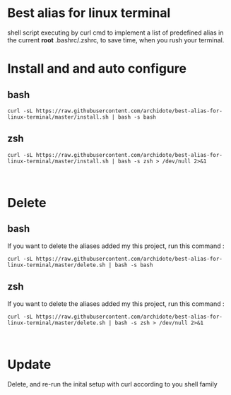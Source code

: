 # Best alias for linux terminal 
shell script executing by curl cmd to implement a list of predefined alias in the current <b>root</b> .bashrc/.zshrc, to save time, when you rush your terminal. 

# Install and and auto configure 

## bash
```
curl -sL https://raw.githubusercontent.com/archidote/best-alias-for-linux-terminal/master/install.sh | bash -s bash
```
## zsh
```
curl -sL https://raw.githubusercontent.com/archidote/best-alias-for-linux-terminal/master/install.sh | bash -s zsh > /dev/null 2>&1
```
<br>

# Delete 
## bash
If you want to delete the aliases added my this project, run this command : 
```
curl -sL https://raw.githubusercontent.com/archidote/best-alias-for-linux-terminal/master/delete.sh | bash -s bash
```
## zsh
If you want to delete the aliases added my this project, run this command : 
```
curl -sL https://raw.githubusercontent.com/archidote/best-alias-for-linux-terminal/master/delete.sh | bash -s zsh > /dev/null 2>&1
```

<br>

# Update 

Delete, and re-run the inital setup with curl according to you shell family 
